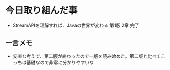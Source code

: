 # 今日取り組んだ事
- StreamAPIを理解すれば、Javaの世界が変わる 第1版 2章 完了

## 一言メモ
- 安直な考えで、第二版が終わったので一版を読み始めた。第二版と比べてこっちは基礎なので非常に分かりやすいな
